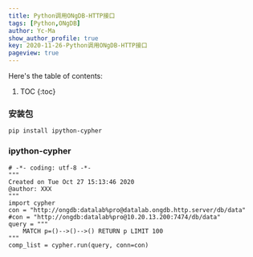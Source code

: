 ```yaml
---
title: Python调用ONgDB-HTTP接口
tags: [Python,ONgDB]
author: Yc-Ma
show_author_profile: true
key: 2020-11-26-Python调用ONgDB-HTTP接口
pageview: true
---
```


Here's the table of contents:
1. TOC
{:toc}

### 安装包
```
pip install ipython-cypher
```

### ipython-cypher
```
# -*- coding: utf-8 -*-
"""
Created on Tue Oct 27 15:13:46 2020
@author: XXX
"""
import cypher
con = "http://ongdb:datalab%pro@datalab.ongdb.http.server/db/data"
#con = "http://ongdb:datalab%pro@10.20.13.200:7474/db/data"
query = """
    MATCH p=()-->()-->() RETURN p LIMIT 100
"""
comp_list = cypher.run(query, conn=con)
```


